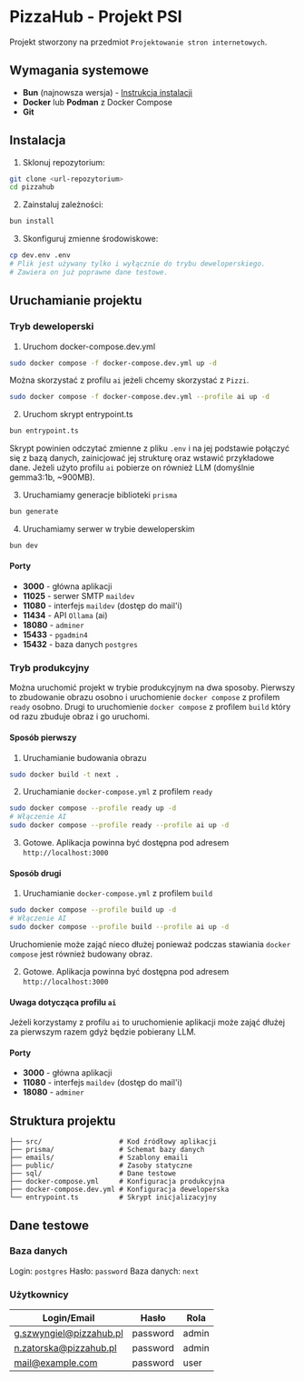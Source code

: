 # PizzaHub - Projekt PSI

Projekt stworzony na przedmiot `Projektowanie stron internetowych`.

## Wymagania systemowe

- **Bun** (najnowsza wersja) - [Instrukcja instalacji](https://bun.sh/)
- **Docker** lub **Podman** z Docker Compose
- **Git**

## Instalacja

1. Sklonuj repozytorium:

```bash
git clone <url-repozytorium>
cd pizzahub
```

2. Zainstaluj zależności:

```bash
bun install
```

3. Skonfiguruj zmienne środowiskowe:

```bash
cp dev.env .env
# Plik jest używany tylko i wyłącznie do trybu deweloperskiego.
# Zawiera on już poprawne dane testowe.
```

## Uruchamianie projektu

### Tryb deweloperski

1. Uruchom docker-compose.dev.yml

```bash
sudo docker compose -f docker-compose.dev.yml up -d
```

Można skorzystać z profilu `ai` jeżeli chcemy skorzystać z `Pizzi`.

```bash
sudo docker compose -f docker-compose.dev.yml --profile ai up -d
```

2. Uruchom skrypt entrypoint.ts

```bash
bun entrypoint.ts
```

Skrypt powinien odczytać zmienne z pliku `.env` i na jej podstawie połączyć się z bazą danych, zainicjować jej strukturę oraz wstawić przykładowe dane. Jeżeli użyto profilu `ai` pobierze on również LLM (domyślnie gemma3:1b, ~900MB).

3. Uruchamiamy generacje biblioteki `prisma`

```bash
bun generate
```

4. Uruchamiamy serwer w trybie deweloperskim

```bash
bun dev
```

#### Porty

- **3000** - główna aplikacji
- **11025** - serwer SMTP `maildev`
- **11080** - interfejs `maildev` (dostęp do mail'i)
- **11434** - API `Ollama` (ai)
- **18080** - `adminer`
- **15433** - `pgadmin4`
- **15432** - baza danych `postgres`

### Tryb produkcyjny

Można uruchomić projekt w trybie produkcyjnym na dwa sposoby. Pierwszy to zbudowanie obrazu osobno i uruchomienie `docker compose` z profilem `ready` osobno. Drugi to uruchomienie `docker compose` z profilem `build` który od razu zbuduje obraz i go uruchomi.

#### Sposób pierwszy

1. Uruchamianie budowania obrazu

```bash
sudo docker build -t next .
```

2. Uruchamianie `docker-compose.yml` z profilem `ready`

```bash
sudo docker compose --profile ready up -d
# Włączenie AI
sudo docker compose --profile ready --profile ai up -d
```

3. Gotowe. Aplikacja powinna być dostępna pod adresem `http://localhost:3000`

#### Sposób drugi

1. Uruchamianie `docker-compose.yml` z profilem `build`

```bash
sudo docker compose --profile build up -d
# Włączenie AI
sudo docker compose --profile build --profile ai up -d
```

Uruchomienie może zająć nieco dłużej ponieważ podczas stawiania `docker compose` jest również budowany obraz.

2. Gotowe. Aplikacja powinna być dostępna pod adresem `http://localhost:3000`

#### Uwaga dotycząca profilu `ai`

Jeżeli korzystamy z profilu `ai` to uruchomienie aplikacji może zająć dłużej za pierwszym razem gdyż będzie pobierany LLM.

#### Porty

- **3000** - główna aplikacji
- **11080** - interfejs `maildev` (dostęp do mail'i)
- **18080** - `adminer`

## Struktura projektu

```
├── src/                   # Kod źródłowy aplikacji
├── prisma/                # Schemat bazy danych
├── emails/                # Szablony emaili
├── public/                # Zasoby statyczne
├── sql/                   # Dane testowe
├── docker-compose.yml     # Konfiguracja produkcyjna
├── docker-compose.dev.yml # Konfiguracja deweloperska
└── entrypoint.ts          # Skrypt inicjalizacyjny
```

## Dane testowe

### Baza danych

Login: `postgres`
Hasło: `password`
Baza danych: `next`

### Użytkownicy

| Login/Email             | Hasło    | Rola  |
| ----------------------- | -------- | ----- |
| g.szwyngiel@pizzahub.pl | password | admin |
| n.zatorska@pizzahub.pl  | password | admin |
| mail@example.com        | password | user  |
